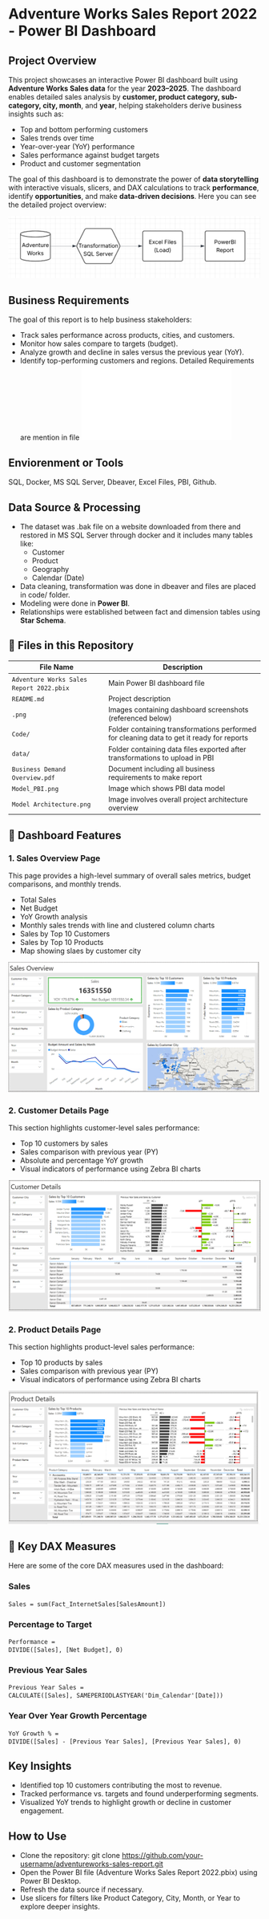 # Adventure Works Sales Report 2022 - Power BI Dashboard

##  Project Overview

This project showcases an interactive Power BI dashboard built using **Adventure Works Sales data** for the year **2023–2025**. The dashboard enables detailed sales analysis by **customer, product category, sub-category, city, month**, and **year**, helping stakeholders derive business insights such as:

- Top and bottom performing customers
- Sales trends over time
- Year-over-year (YoY) performance
- Sales performance against budget targets
- Product and customer segmentation

The goal of this dashboard is to demonstrate the power of **data storytelling** with interactive visuals, slicers, and DAX calculations to track **performance**, identify **opportunities**, and make **data-driven decisions**. Here you can see the detailed project overview:

![Project Overview](Model_Architecture.png)
## Business Requirements
The goal of this report is to help business stakeholders:

- Track sales performance across products, cities, and customers.
- Monitor how sales compare to targets (budget).
- Analyze growth and decline in sales versus the previous year (YoY).
- Identify top-performing customers and regions.
Detailed Requirements are mention in file ![Business Requirement Overview](Business_Demand_Overview.pdf)

## Enviorenment or Tools
SQL, Docker, MS SQL Server, Dbeaver, Excel Files, PBI, Github.
## Data Source & Processing

- The dataset was .bak file on a website downloaded from there and restored in MS SQL Server through docker and it includes many tables like:
  - Customer
  - Product
  - Geography
  - Calendar (Date)
- Data cleaning, transformation was done in dbeaver and files are placed in code/ folder.
- Modeling were done in **Power BI**.
- Relationships were established between fact and dimension tables using **Star Schema**.

## 📁 Files in this Repository

| File Name | Description |
|-----------|-------------|
| `Adventure Works Sales Report 2022.pbix` | Main Power BI dashboard file |
| `README.md` | Project description |
| `.png` | Images containing dashboard screenshots (referenced below) |
| `Code/` | Folder containing transformations performed for cleaning data to get it ready for reports |
| `data/` | Folder containing data files exported after transformations to upload in PBI |
| `Business Demand Overview.pdf` | Document including all business requirements to make report |
| `Model_PBI.png` | Image which shows PBI data model |
| `Model Architecture.png` | Image involves overall project architecture overview |
## 🧩 Dashboard Features

### 1. **Sales Overview Page**

This page provides a high-level summary of overall sales metrics, budget comparisons, and monthly trends.

- Total Sales
- Net Budget
- YoY Growth analysis
- Monthly sales trends with line and clustered column charts
- Sales by Top 10 Customers
- Sales by Top 10 Products
- Map showing slaes by customer city

![Sales Overview](Sales_Page.png)
### 2. **Customer Details Page**

This section highlights customer-level sales performance:

- Top 10 customers by sales
- Sales comparison with previous year (PY)
- Absolute and percentage YoY growth
- Visual indicators of performance using Zebra BI charts
  
![Customer Details](Customer_Page.png)

### 2. **Product Details Page**

This section highlights product-level sales performance:

- Top 10 products by sales
- Sales comparison with previous year (PY)
- Visual indicators of performance using Zebra BI charts
  
![Product Details](Product_Page.png)

## 🧠 Key DAX Measures

Here are some of the core DAX measures used in the dashboard:

### Sales
```DAX
Sales = sum(Fact_InternetSales[SalesAmount])
```
### Percentage to Target
```DAX
Performance = 
DIVIDE([Sales], [Net Budget], 0)
```
### Previous Year Sales
```DAX
Previous Year Sales = 
CALCULATE([Sales], SAMEPERIODLASTYEAR('Dim_Calendar'[Date]))
```
### Year Over Year Growth Percentage
```DAX
YoY Growth % = 
DIVIDE([Sales] - [Previous Year Sales], [Previous Year Sales], 0)
```
## Key Insights
- Identified top 10 customers contributing the most to revenue.
- Tracked performance vs. targets and found underperforming segments.
- Visualized YoY trends to highlight growth or decline in customer engagement.
## How to Use
- Clone the repository: git clone https://github.com/your-username/adventureworks-sales-report.git
- Open the Power BI file (Adventure Works Sales Report 2022.pbix) using Power BI Desktop.
- Refresh the data source if necessary.
- Use slicers for filters like Product Category, City, Month, or Year to explore deeper insights.
